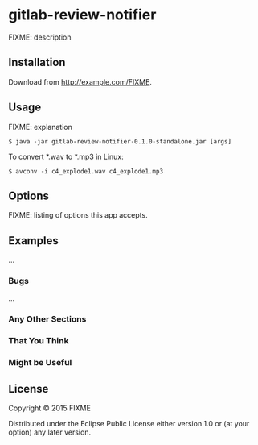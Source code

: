 # gitlab-review-notifier

FIXME: description

## Installation

Download from http://example.com/FIXME.

## Usage

FIXME: explanation

    $ java -jar gitlab-review-notifier-0.1.0-standalone.jar [args]

To convert \*.wav to \*.mp3 in Linux:

    $ avconv -i c4_explode1.wav c4_explode1.mp3

## Options

FIXME: listing of options this app accepts.

## Examples

...

### Bugs

...

### Any Other Sections
### That You Think
### Might be Useful

## License

Copyright © 2015 FIXME

Distributed under the Eclipse Public License either version 1.0 or (at
your option) any later version.

